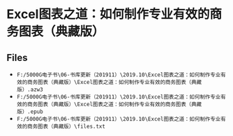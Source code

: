 # Excel图表之道：如何制作专业有效的商务图表（典藏版）

## Files

- `F:/5000G电子书\06-书库更新（201911）\2019.10\Excel图表之道：如何制作专业有效的商务图表（典藏版）\Excel图表之道：如何制作专业有效的商务图表（典藏版）.azw3`
- `F:/5000G电子书\06-书库更新（201911）\2019.10\Excel图表之道：如何制作专业有效的商务图表（典藏版）\Excel图表之道：如何制作专业有效的商务图表（典藏版）.epub`
- `F:/5000G电子书\06-书库更新（201911）\2019.10\Excel图表之道：如何制作专业有效的商务图表（典藏版）\files.txt`
